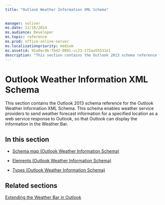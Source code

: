 ```yaml
---
title: "Outlook Weather Information XML Schema"
 
 
manager: soliver
ms.date: 11/16/2014
ms.audience: Developer
ms.topic: reference
ms.prod: office-online-server
ms.localizationpriority: medium
ms.assetid: 91a8ec9b-fb42-8081-cc23-172aa55531e1
description: "This section contains the Outlook 2013 schema reference for the Outlook Weather Information XML Schema. This schema enables weather service providers to send weather forecast information for a specified location as a web service response to Outlook, so that Outlook can display the information in the Weather Bar."
---
```


# Outlook Weather Information XML Schema

This section contains the Outlook 2013 schema reference for the Outlook Weather Information XML Schema. This schema enables weather service providers to send weather forecast information for a specified location as a web service response to Outlook, so that Outlook can display the information in the Weather Bar.
  
## In this section

- [Schema map (Outlook Weather Information Schema)](schema-map-outlook-weather-information-schema.md)
    
- [Elements (Outlook Weather Information Schema)](elements-outlook-weather-information-schema.md)
    
- [Types (Outlook Weather Information Schema)](types-outlook-weather-information-schema.md)
    
## Related sections

[Extending the Weather Bar in Outlook](extending-the-weather-bar-in-outlook.md)
  


